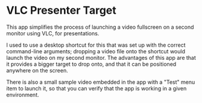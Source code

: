 ﻿# VLC Presenter Target

This app simplifies the process of launching a video fullscreen on a second monitor using VLC, for presentations. 

I used to use a desktop shortcut for this that was set up with the correct command-line arguments; dropping a video file onto the shortcut would launch the video on my second monitor. The advantages of this app are that it provides a bigger target to drop onto, and that it can be positioned anywhere on the screen.

There is also a small sample video embedded in the app with a "Test" menu item to launch it, so that you can verify that the app is working in a given environment.